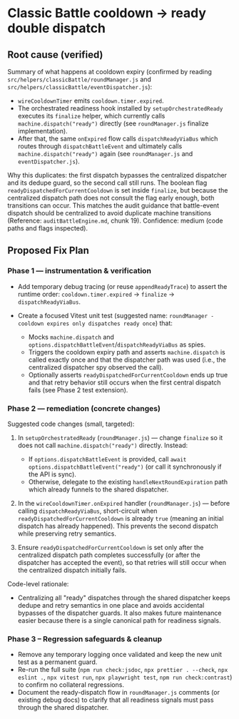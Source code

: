 # Classic Battle cooldown → ready double dispatch

## Root cause (verified)

Summary of what happens at cooldown expiry (confirmed by reading `src/helpers/classicBattle/roundManager.js` and `src/helpers/classicBattle/eventDispatcher.js`):

- `wireCooldownTimer` emits `cooldown.timer.expired`.
- The orchestrated readiness hook installed by `setupOrchestratedReady` executes its `finalize` helper, which currently calls `machine.dispatch("ready")` directly (see `roundManager.js` finalize implementation).
- After that, the same `onExpired` flow calls `dispatchReadyViaBus` which routes through `dispatchBattleEvent` and ultimately calls `machine.dispatch("ready")` again (see `roundManager.js` and `eventDispatcher.js`).

Why this duplicates: the first dispatch bypasses the centralized dispatcher and its dedupe guard, so the second call still runs. The boolean flag `readyDispatchedForCurrentCooldown` is set inside `finalize`, but because the centralized dispatch path does not consult the flag early enough, both transitions can occur. This matches the audit guidance that battle-event dispatch should be centralized to avoid duplicate machine transitions (Reference: `auditBattleEngine.md`, chunk 19). Confidence: medium (code paths and flags inspected).

## Proposed Fix Plan

### Phase 1 — instrumentation & verification

- Add temporary debug tracing (or reuse `appendReadyTrace`) to assert the runtime order: `cooldown.timer.expired` → `finalize` → `dispatchReadyViaBus`.

- Create a focused Vitest unit test (suggested name: `roundManager - cooldown expires only dispatches ready once`) that:
  - Mocks `machine.dispatch` and `options.dispatchBattleEvent`/`dispatchReadyViaBus` as spies.
  - Triggers the cooldown expiry path and asserts `machine.dispatch` is called exactly once and that the dispatcher path was used (i.e., the centralized dispatcher spy observed the call).
  - Optionally asserts `readyDispatchedForCurrentCooldown` ends up true and that retry behavior still occurs when the first central dispatch fails (see Phase 2 test extension).

### Phase 2 — remediation (concrete changes)

Suggested code changes (small, targeted):

1) In `setupOrchestratedReady` (`roundManager.js`) — change `finalize` so it does not call `machine.dispatch("ready")` directly. Instead:
   - If `options.dispatchBattleEvent` is provided, call `await options.dispatchBattleEvent("ready")` (or call it synchronously if the API is sync).
   - Otherwise, delegate to the existing `handleNextRoundExpiration` path which already funnels to the shared dispatcher.

2) In the `wireCooldownTimer.onExpired` handler (`roundManager.js`) — before calling `dispatchReadyViaBus`, short-circuit when `readyDispatchedForCurrentCooldown` is already `true` (meaning an initial dispatch has already happened). This prevents the second dispatch while preserving retry semantics.

3) Ensure `readyDispatchedForCurrentCooldown` is set only after the centralized dispatch path completes successfully (or after the dispatcher has accepted the event), so that retries will still occur when the centralized dispatch initially fails.

Code-level rationale:

- Centralizing all "ready" dispatches through the shared dispatcher keeps dedupe and retry semantics in one place and avoids accidental bypasses of the dispatcher guards. It also makes future maintenance easier because there is a single canonical path for readiness signals.

### Phase 3 – Regression safeguards & cleanup


- Remove any temporary logging once validated and keep the new unit test as a permanent guard.
- Re-run the full suite (`npm run check:jsdoc`, `npx prettier . --check`, `npx eslint .`, `npx vitest run`, `npx playwright test`, `npm run check:contrast`) to confirm no collateral regressions.
- Document the ready-dispatch flow in `roundManager.js` comments (or existing debug docs) to clarify that all readiness signals must pass through the shared dispatcher.
